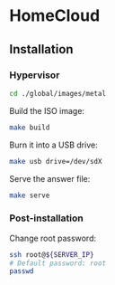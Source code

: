 # HomeCloud

## Installation

### Hypervisor

```sh
cd ./global/images/metal
```

Build the ISO image:

```sh
make build
```

Burn it into a USB drive:

```sh
make usb drive=/dev/sdX
```

Serve the answer file:

```sh
make serve
```

### Post-installation

Change root password:

```sh
ssh root@${SERVER_IP}
# Default password: root
passwd
```
